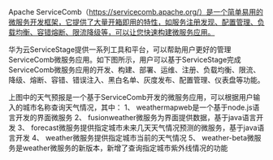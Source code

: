 Apache ServiceComb（https://servicecomb.apache.org/）是一个简单易用的微服务开发框架，它提供了大量开箱即用的特性，如服务注册发现、配置管理、负载均衡、容错熔断、限流降级等，可以让您快速构建微服务应用。

华为云ServiceStage提供一系列工具和平台，可以帮助用户更好的管理ServiceComb微服务应用。如下图所示，用户可以基于ServiceStage完成ServiceComb微服务应用的开发、构建、部署、运维、注册、负载均衡、限流、降级、熔断、容错、错误注入、黑白名单、灰度发布、配置管理、仪表盘等功能。  

上图中的天气预报是一个基于ServiceComb开发的微服务应用，可以根据用户输入的城市名称查询天气情况，其中：
1、	weathermapweb是一个基于node.js语言开发的界面微服务
2、	fusionweather微服务为界面提供数据，基于java语言开发
3、	forecast微服务提供指定城市未来几天天气情况预测的微服务，基于java语言开发
4、	weather微服务提供指定城市当前的天气情况
5、	weather-beta微服务是weather微服务的新版本，新增了查询指定城市紫外线情况的功能
